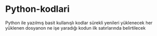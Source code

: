 # Python-kodlari
Python ile yazılmış basit kullanışlı kodlar sürekli yenileri yüklenecek her yüklenen dosyanon ne işe yaradığı kodun ilk satırlarında belirtilecek
